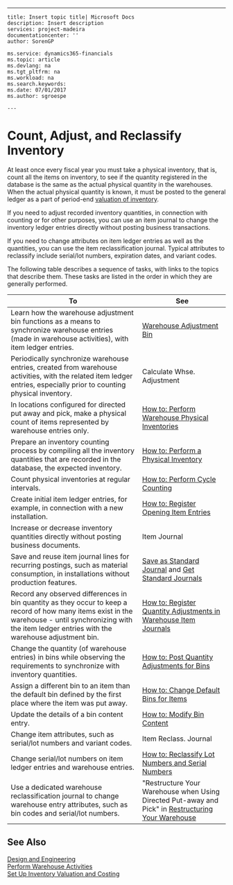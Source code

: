 ---
    title: Insert topic title| Microsoft Docs
    description: Insert description
    services: project-madeira
    documentationcenter: ''
    author: SorenGP

    ms.service: dynamics365-financials
    ms.topic: article
    ms.devlang: na
    ms.tgt_pltfrm: na
    ms.workload: na
    ms.search.keywords:
    ms.date: 07/01/2017
    ms.author: sgroespe

    ---
# Count, Adjust, and Reclassify Inventory
At least once every fiscal year you must take a physical inventory, that is, count all the items on inventory, to see if the quantity registered in the database is the same as the actual physical quantity in the warehouses. When the actual physical quantity is known, it must be posted to the general ledger as a part of period-end [valuation of inventory](../Finance/report-costs-and-reconcile-with-the-general-ledger.md).  
  
 If you need to adjust recorded inventory quantities, in connection with counting or for other purposes, you can use an item journal to change the inventory ledger entries directly without posting business transactions.  
  
 If you need to change attributes on item ledger entries as well as the quantities, you can use the item reclassification journal. Typical attributes to reclassify include serial\/lot numbers, expiration dates, and variant codes.  
  
 The following table describes a sequence of tasks, with links to the topics that describe them. These tasks are listed in the order in which they are generally performed.  
  
|**To**|**See**|  
|------------|-------------|  
|Learn how the warehouse adjustment bin functions as a means to synchronize warehouse entries \(made in warehouse activities\), with item ledger entries.|[Warehouse Adjustment Bin](../WarehouseActivities/warehouse-adjustment-bin.md)|  
|Periodically synchronize warehouse entries, created from warehouse activities, with the related item ledger entries, especially prior to counting physical inventory.|Calculate Whse. Adjustment|  
|In locations configured for directed put away and pick, make a physical count of items represented by warehouse entries only.|[How to: Perform Warehouse Physical Inventories](../WarehouseActivities/how-to-perform-warehouse-physical-inventories.md)|  
|Prepare an inventory counting process by compiling all the inventory quantities that are recorded in the database, the expected inventory.|[How to: Perform a Physical Inventory](../DesignAndEngineering/how-to-perform-a-physical-inventory.md)|  
|Count physical inventories at regular intervals.|[How to: Perform Cycle Counting](../WarehouseActivities/how-to-perform-cycle-counting.md)|  
|Create initial item ledger entries, for example, in connection with a new installation.|[How to: Register Opening Item Entries](../DesignAndEngineering/how-to-register-opening-item-entries.md)|  
|Increase or decrease inventory quantities directly without posting business documents.|Item Journal|  
|Save and reuse item journal lines for recurring postings, such as material consumption, in installations without production features.|[Save as Standard Journal](../Finance/how-to-save-standard-journals.md) and [Get Standard Journals](../DesignAndEngineering/how-to-reuse-standard-journals.md)|  
|Record any observed differences in bin quantity as they occur to keep a record of how many items exist in the warehouse - until synchronizing with the item ledger entries with the warehouse adjustment bin.|[How to: Register Quantity Adjustments in Warehouse Item Journals](../WarehouseActivities/how-to-register-quantity-adjustments-in-warehouse-item-journals.md)|  
|Change the quantity \(of warehouse entries\) in bins while observing the requirements to synchronize with inventory quantities.|[How to: Post Quantity Adjustments for Bins](../WarehouseActivities/how-to-post-quantity-adjustments-for-bins.md)|  
|Assign a different bin to an item than the default bin defined by the first place where the item was put away.|[How to: Change Default Bins for Items](../WarehouseActivities/how-to-change-default-bins-for-items.md)|  
|Update the details of a bin content entry.|[How to: Modify Bin Content](../WarehouseActivities/how-to-modify-bin-content.md)|  
|Change item attributes, such as serial\/lot numbers and variant codes.|Item Reclass. Journal|  
|Change serial\/lot numbers on item ledger entries and warehouse entries.|[How to: Reclassify Lot Numbers and Serial Numbers](../DesignAndEngineering/how-to-reclassify-lot-numbers-and-serial-numbers.md)|  
|Use a dedicated warehouse reclassification journal to change warehouse entry attributes, such as bin codes and serial\/lot numbers.|"Restructure Your Warehouse when Using Directed Put-away and Pick" in [Restructuring Your Warehouse](../WarehouseActivities/how-to-restructure-warehouses.md)|  
  
## See Also  
 [Design and Engineering](../DesignAndEngineering/design-and-engineering.md)   
 [Perform Warehouse Activities](../WarehouseActivities/perform-warehouse-activities.md)   
 [Set Up Inventory Valuation and Costing](../Finance/set-up-inventory-valuation-and-costing.md)